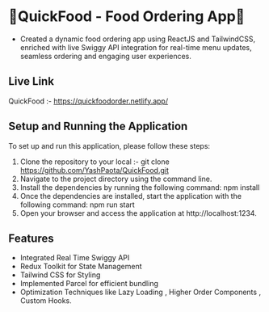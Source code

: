 # 🚀QuickFood - Food Ordering App🚀
* Created a dynamic food ordering app using ReactJS and TailwindCSS, enriched with live Swiggy API integration for real-time menu updates, seamless ordering and engaging user experiences.

 ## Live Link
QuickFood :- https://quickfoodorder.netlify.app/ 

## Setup and Running the Application
To set up and run this application, please follow these steps:

1. Clone the repository to your local :- git clone https://github.com/YashPaota/QuickFood.git
2. Navigate to the project directory using the command line.  
3. Install the dependencies by running the following command: npm install  
4. Once the dependencies are installed, start the application with the following command: npm run start  
5. Open your browser and access the application at http://localhost:1234.

## Features
* Integrated Real Time Swiggy API   
* Redux Toolkit for State Management  
* Tailwind CSS for Styling  
* Implemented Parcel for efficient bundling  
* Optimization Techniques like Lazy Loading , Higher Order Components , Custom Hooks.  
